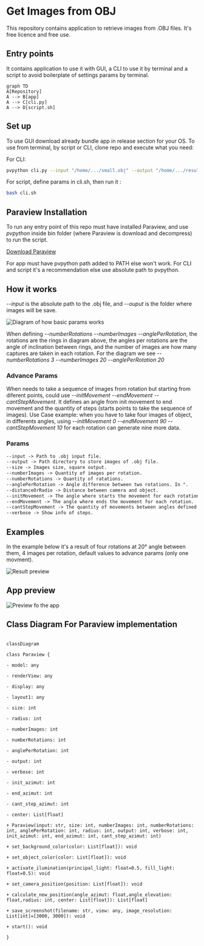 # Get Images from OBJ

This repository contains application to retrieve images from .OBJ files. It's free licence and free use.

## Entry points
It contains application to use it with GUI, a CLI to use it by terminal and a script to avoid boilerplate of settings params by terminal.

```mermaid
graph TD
A[Repository] 
A --> B[app]
A --> C[cli.py]
A --> D[script.sh]
```
## Set up
To use GUI download already bundle app in release section for your OS. To use from terminal, by script or CLI, clone repo and execute what you need:

For CLI:
 ```bash 
pvpython cli.py --input "/home/.../small.obj" --output "/home/.../results" --size 600 --numberRotations 3 --numberImages 10 --anglePerRotation 20 --distanceOrRadio 60 --initMovement 0 --endMovement 90 --cantStepMovement 2
  ```

For script, define params in cli.sh, then run it :
```bash 
bash cli.sh
  ```

## Paraview Installation
To run any entry point of this repo must have installed Paraview, and use *pvpython* inside bin folder (where Paraview is download and decompress) to run the script.

[Download Paraview](https://www.paraview.org/download/)

For app must have pvpython path added to PATH else won't work. For CLI and script it's a recommendation else use absolute path to pvpython.

## How it works
*--input* is the absolute path to the .obj file, and *--ouput* is the folder where images will be save.

![Diagram of how basic params works](docs/images/exampleRotations.png)

When defining *--numberRotations* *--numberImages*  *--anglePerRotation*, the rotations are the rings in diagram above, the angles per rotations are the angle of inclination between rings, and the number of images are how many captures are taken in each rotation. For the diagram we see *--numberRotations 3* *--numberImages 20*  *--anglePerRotation 20*

### Advance Params
When needs to take a sequence of images from rotation but starting from diferent points, could use *--initMovement* *--endMovement* *--cantStepMovement*. It defines an angle from init movement to end movement and the quantity of steps (starts points to take the sequence of images). 
Use Case example: when you have to take four images of object, in differents angles, using *--initMovement 0* *--endMovement 90* *--cantStepMovement 10* for each rotation can generate nine more data.

### Params

``` txt
--input -> Path to .obj input file.
--output -> Path directory to store images of .obj file.
--size -> Images size, square output.
--numberImages -> Quantity of images per rotation.
--numberRotations -> Quantity of ratations.
--anglePerRotation -> Angle difference between two rotations. In °.
--distanceOrRadio -> Distance between camera and object.
--initMovement -> The angle where starts the movement for each rotation.
--endMovement -> The angle where ends the movement for each rotation.
--cantStepMovement -> The quantity of movements between angles defined in movement.
--verbose -> Show info of steps.
```

## Examples
In the example below it's a result of four rotations at 20° angle between them, 4 images per rotation, default values to advance params (only one movment).

![Result preview](docs/images/getImagesFromObjPreview.png)

## App preview

![Preview fo the app](docs/images/preview1.png)

## Class Diagram For Paraview implementation

```mermaid

classDiagram

class Paraview {

- model: any

- renderView: any

- display: any

- layout1: any

- size: int

- radius: int

- numberImages: int

- numberRotations: int

- anglePerRotation: int

- output: int

- verbose: int

- init_azimut: int

- end_azimut: int

- cant_step_azimut: int

- center: List[float]

+ Paraview(input: str, size: int, numberImages: int, numberRotations: int, anglePerRotation: int, radius: int, output: int, verbose: int, init_azimut: int, end_azimut: int, cant_step_azimut: int)

+ set_background_color(color: List[float]): void

+ set_object_color(color: List[float]): void

+ activate_ilumination(principal_light: float=0.5, fill_light: float=0.5): void

+ set_camera_position(position: List[float]): void

+ calculate_new_position(angle_azimut: float,angle_elevation: float,radius: int, center: List[float]): List[float]

+ save_screenshot(filename: str, view: any, image_resolution: List[int]=[3000, 3000]): void

+ start(): void

}

  

```